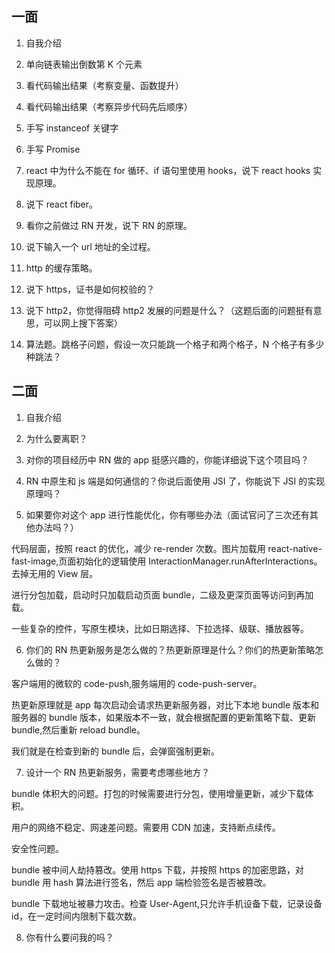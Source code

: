 ## 一面

1. 自我介绍

2. 单向链表输出倒数第 K 个元素

3. 看代码输出结果（考察变量、函数提升）

4. 看代码输出结果（考察异步代码先后顺序）

5. 手写 instanceof 关键字

6. 手写 Promise

6. react 中为什么不能在 for 循环、if 语句里使用 hooks，说下 react hooks 实现原理。

8. 说下 react fiber。

9. 看你之前做过 RN 开发，说下 RN 的原理。

10. 说下输入一个 url 地址的全过程。

11. http 的缓存策略。

12. 说下 https，证书是如何校验的？

13. 说下 http2，你觉得阻碍 http2 发展的问题是什么？（这题后面的问题挺有意思，可以网上搜下答案）

14. 算法题。跳格子问题，假设一次只能跳一个格子和两个格子，N 个格子有多少种跳法？

## 二面

1. 自我介绍

2. 为什么要离职？

3. 对你的项目经历中 RN 做的 app 挺感兴趣的，你能详细说下这个项目吗？

4. RN 中原生和 js 端是如何通信的？你说后面使用 JSI 了，你能说下 JSI 的实现原理吗？

5. 如果要你对这个 app 进行性能优化，你有哪些办法（面试官问了三次还有其他办法吗？）

代码层面，按照 react 的优化，减少 re-render 次数。图片加载用 react-native-fast-image,页面初始化的逻辑使用 InteractionManager.runAfterInteractions。去掉无用的 View 层。

进行分包加载，启动时只加载启动页面 bundle，二级及更深页面等访问到再加载。

一些复杂的控件，写原生模块，比如日期选择、下拉选择、级联、播放器等。

6. 你们的 RN 热更新服务是怎么做的？热更新原理是什么？你们的热更新策略怎么做的？

客户端用的微软的 code-push,服务端用的 code-push-server。

热更新原理就是 app 每次启动会请求热更新服务器，对比下本地 bundle 版本和服务器的 bundle 版本，如果版本不一致，就会根据配置的更新策略下载、更新 bundle,然后重新 reload bundle。

我们就是在检查到新的 bundle 后，会弹窗强制更新。

7. 设计一个 RN 热更新服务，需要考虑哪些地方？

bundle 体积大的问题。打包的时候需要进行分包，使用增量更新，减少下载体积。

用户的网络不稳定、网速差问题。需要用 CDN 加速，支持断点续传。

安全性问题。

bundle 被中间人劫持篡改。使用 https 下载，并按照 https 的加密思路，对 bundle 用 hash 算法进行签名，然后 app 端检验签名是否被篡改。

bundle 下载地址被暴力攻击。检查 User-Agent,只允许手机设备下载，记录设备 id，在一定时间内限制下载次数。

8. 你有什么要问我的吗？
